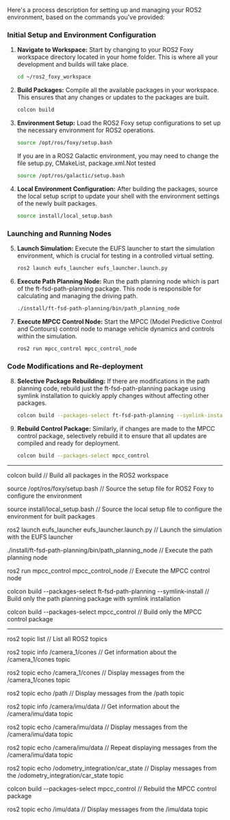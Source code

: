 Here's a process description for setting up and managing your ROS2 environment, based on the commands you've provided:

### Initial Setup and Environment Configuration

1. **Navigate to Workspace:**
   Start by changing to your ROS2 Foxy workspace directory located in your home folder. This is where all your development and builds will take place.
   ```bash
   cd ~/ros2_foxy_workspace
   ```

2. **Build Packages:**
   Compile all the available packages in your workspace. This ensures that any changes or updates to the packages are built.
   ```bash
   colcon build
   ```

3. **Environment Setup:**
   Load the ROS2 Foxy setup configurations to set up the necessary environment for ROS2 operations.
   ```bash
   source /opt/ros/foxy/setup.bash
   ```
   If you are in a ROS2 Galactic environment, you may need to change the file setup.py, CMakeList, package.xml.Not tested
    ```bash
    source /opt/ros/galactic/setup.bash
    ```
4. **Local Environment Configuration:**
   After building the packages, source the local setup script to update your shell with the environment settings of the newly built packages. 
   ```bash
   source install/local_setup.bash
   ```

### Launching and Running Nodes

5. **Launch Simulation:**
   Execute the EUFS launcher to start the simulation environment, which is crucial for testing in a controlled virtual setting.
   ```bash
   ros2 launch eufs_launcher eufs_launcher.launch.py
   ```

6. **Execute Path Planning Node:**
   Run the path planning node which is part of the ft-fsd-path-planning package. This node is responsible for calculating and managing the driving path.
   ```bash
   ./install/ft-fsd-path-planning/bin/path_planning_node
   ```

7. **Execute MPCC Control Node:**
   Start the MPCC (Model Predictive Control and Contours) control node to manage vehicle dynamics and controls within the simulation.
   ```bash
   ros2 run mpcc_control mpcc_control_node
   ```

### Code Modifications and Re-deployment

8. **Selective Package Rebuilding:**
   If there are modifications in the path planning code, rebuild just the ft-fsd-path-planning package using symlink installation to quickly apply changes without affecting other packages.
   ```bash
   colcon build --packages-select ft-fsd-path-planning --symlink-install
   ```

9. **Rebuild Control Package:**
   Similarly, if changes are made to the MPCC control package, selectively rebuild it to ensure that all updates are compiled and ready for deployment.
   ```bash
   colcon build --packages-select mpcc_control
   ```

------------------------------------------------------------

colcon build // Build all packages in the ROS2 workspace

source /opt/ros/foxy/setup.bash // Source the setup file for ROS2 Foxy to configure the environment

source install/local_setup.bash // Source the local setup file to configure the environment for built packages

ros2 launch eufs_launcher eufs_launcher.launch.py // Launch the simulation with the EUFS launcher

./install/ft-fsd-path-planning/bin/path_planning_node // Execute the path planning node

ros2 run mpcc_control mpcc_control_node // Execute the MPCC control node


colcon build --packages-select ft-fsd-path-planning --symlink-install // Build only the path planning package with symlink installation

colcon build --packages-select mpcc_control // Build only the MPCC control package

--------------------------------------------------------------------------------------------------

ros2 topic list // List all ROS2 topics

ros2 topic info /camera_1/cones // Get information about the /camera_1/cones topic

ros2 topic echo /camera_1/cones // Display messages from the /camera_1/cones topic

ros2 topic echo /path // Display messages from the /path topic

ros2 topic info /camera/imu/data // Get information about the /camera/imu/data topic

ros2 topic echo /camera/imu/data // Display messages from the /camera/imu/data topic

ros2 topic echo /camera/imu/data // Repeat displaying messages from the /camera/imu/data topic

ros2 topic echo /odometry_integration/car_state // Display messages from the /odometry_integration/car_state topic

colcon build --packages-select mpcc_control // Rebuild the MPCC control package

ros2 topic echo /imu/data // Display messages from the /imu/data topic
